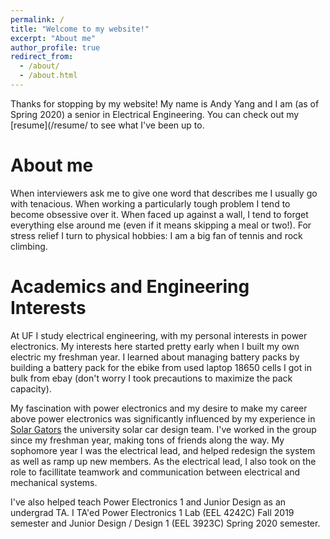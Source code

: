 ```yaml
---
permalink: /
title: "Welcome to my website!"
excerpt: "About me"
author_profile: true
redirect_from: 
  - /about/
  - /about.html
---
```



 Thanks for stopping by my website! My name is Andy Yang and I am (as of Spring 2020) a senior in Electrical Engineering. You can check out my [resume](/resume/ to see what I've been up to.


About me
======
When interviewers ask me to give one word that describes me I usually go with tenacious. When working a particularly tough problem I tend to become obsessive over it. When faced up against a wall, I tend to forget everything else around me (even if it means skipping a meal or two!). For stress relief I turn to physical hobbies: I am a big fan of tennis and rock climbing.


Academics and Engineering Interests
======
At UF I study electrical engineering, with my personal interests in power electronics. My interests here started pretty early when I built my own electric my freshman year. I learned about managing battery packs by building a battery pack for the ebike from used laptop 18650 cells I got in bulk from ebay (don't worry I took precautions to maximize the pack capacity). 

My fascination with power electronics and my desire to make my career above power electronics was significantly influenced by my experience in [Solar Gators](https://www.ufsolargators.org/) the university solar car design team. I've worked in the group since my freshman year, making tons of friends along the way. My sophomore year I was the electrical lead, and helped redesign the system as well as ramp up new members. As the electrical lead, I also took on the role to facillitate teamwork and communication between electrical and mechanical systems. 

I've also helped teach Power Electronics 1 and Junior Design as an undergrad TA. I TA'ed Power Electronics 1 Lab (EEL 4242C) Fall 2019 semester and Junior Design / Design 1 (EEL 3923C) Spring 2020 semester. 



